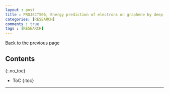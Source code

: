 ```yaml
---
layout : post
title : PROJECTS06, Energy prediction of electrons on graphene by deep neural net
categories: [RESEARCH]
comments : true
tags : [RESEARCH]
---
```

[Back to the previous page](https://userdyk-github.github.io/Research.html) <br>

## Contents
{:.no_toc}

* ToC
{:toc}

<hr class="division1">

